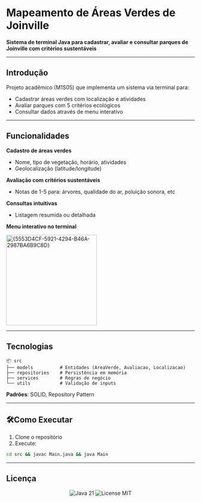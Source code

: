 # Mapeamento de Áreas Verdes de Joinville  

**Sistema de terminal Java para cadastrar, avaliar e consultar parques de Joinville com critérios sustentáveis** 

---

## Introdução  
Projeto acadêmico (M1S05) que implementa um sistema via terminal para:  
- Cadastrar áreas verdes com localização e atividades  
- Avaliar parques com 5 critérios ecológicos  
- Consultar dados através de menu interativo

---

## Funcionalidades  

**Cadastro de áreas verdes**  
- Nome, tipo de vegetação, horário, atividades  
- Geolocalização (latitude/longitude)  

**Avaliação com critérios sustentáveis**  
- Notas de 1-5 para: árvores, qualidade do ar, poluição sonora, etc  

**Consultas intuitivas**  
- Listagem resumida ou detalhada  

**Menu interativo no terminal**

<img width="242" alt="{5553D4CF-5921-4294-B46A-2987BA6B9C8D}" src="https://github.com/user-attachments/assets/cd7544ac-3d80-4bad-b4d8-7e20cf14955a" />


---

## Tecnologias  

```plaintext
📦 src
├── models          # Entidades (AreaVerde, Avaliacao, Localizacao)
├── repositories    # Persistência em memória
├── services        # Regras de negócio
└── utils           # Validação de inputs
```

**Padrões**: SOLID, Repository Pattern  

---

## 🛠Como Executar  

1. Clone o repositório  
2. Execute:  
```bash
cd src && javac Main.java && java Main
```

---

## Licença  

<div align="center">
  <img src="https://img.shields.io/badge/Java-21-orange" alt="Java 21">
  <img src="https://img.shields.io/badge/License-MIT-green" alt="License MIT">
</div>
